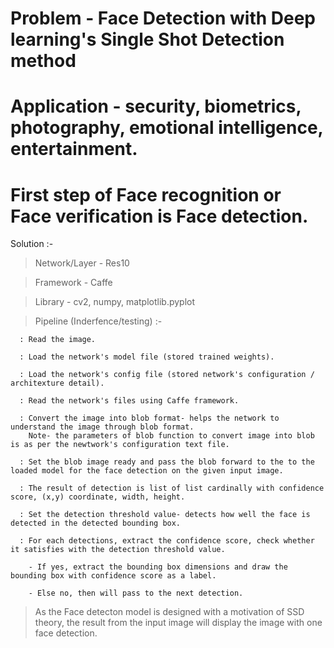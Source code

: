 # Problem - Face Detection with Deep learning's Single Shot Detection method

# Application - security, biometrics, photography, emotional intelligence, entertainment.
  # First step of Face recognition or Face verification is Face detection.

Solution :-

  > Network/Layer - Res10

  > Framework - Caffe

  > Library - cv2, numpy, matplotlib.pyplot 

  > Pipeline (Inderfence/testing) :-

      : Read the image.

      : Load the network's model file (stored trained weights). 
      
      : Load the network's config file (stored network's configuration / architexture detail).

      : Read the network's files using Caffe framework.

      : Convert the image into blob format- helps the network to understand the image through blob format. 
        Note- the parameters of blob function to convert image into blob is as per the newtwork's configuration text file.
      
      : Set the blob image ready and pass the blob forward to the to the loaded model for the face detection on the given input image.

      : The result of detection is list of list cardinally with confidence score, (x,y) coordinate, width, height.

      : Set the detection threshold value- detects how well the face is detected in the detected bounding box.

      : For each detections, extract the confidence score, check whether it satisfies with the detection threshold value. 
      
        - If yes, extract the bounding box dimensions and draw the bounding box with confidence score as a label.

        - Else no, then will pass to the next detection.
      
  > As the Face detecton model is designed with a motivation of SSD theory, the result from the input image will display the image with one face detection. 
